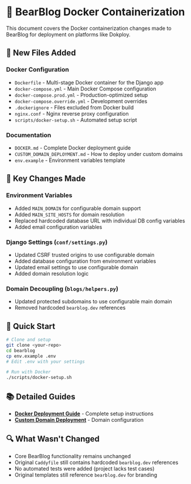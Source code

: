 # 🐳 BearBlog Docker Containerization

This document covers the Docker containerization changes made to BearBlog for deployment on platforms like Dokploy.

## 📁 New Files Added

### Docker Configuration
- `Dockerfile` - Multi-stage Docker container for the Django app
- `docker-compose.yml` - Main Docker Compose configuration
- `docker-compose.prod.yml` - Production-optimized setup
- `docker-compose.override.yml` - Development overrides
- `.dockerignore` - Files excluded from Docker build
- `nginx.conf` - Nginx reverse proxy configuration
- `scripts/docker-setup.sh` - Automated setup script

### Documentation
- `DOCKER.md` - Complete Docker deployment guide
- `CUSTOM_DOMAIN_DEPLOYMENT.md` - How to deploy under custom domains
- `env.example` - Environment variables template

## 🔧 Key Changes Made

### Environment Variables
- Added `MAIN_DOMAIN` for configurable domain support
- Added `MAIN_SITE_HOSTS` for domain resolution
- Replaced hardcoded database URL with individual DB config variables
- Added email configuration variables

### Django Settings (`conf/settings.py`)
- Updated CSRF trusted origins to use configurable domain
- Added database configuration from environment variables
- Updated email settings to use configurable domain
- Added domain resolution logic

### Domain Decoupling (`blogs/helpers.py`)
- Updated protected subdomains to use configurable main domain
- Removed hardcoded `bearblog.dev` references

## 🚀 Quick Start

```bash
# Clone and setup
git clone <your-repo>
cd bearblog
cp env.example .env
# Edit .env with your settings

# Run with Docker
./scripts/docker-setup.sh
```

## 📚 Detailed Guides

- **[Docker Deployment Guide](DOCKER.md)** - Complete setup instructions
- **[Custom Domain Deployment](CUSTOM_DOMAIN_DEPLOYMENT.md)** - Domain configuration

## 🔍 What Wasn't Changed

- Core BearBlog functionality remains unchanged
- Original `Caddyfile` still contains hardcoded `bearblog.dev` references
- No automated tests were added (project lacks test cases)
- Original templates still reference `bearblog.dev` for branding 
